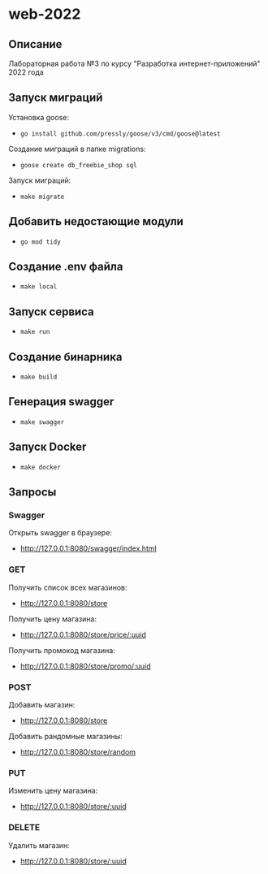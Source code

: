 # web-2022

## Описание
Лабораторная работа №3 по курсу "Разработка интернет-приложений" 2022 года

## Запуск миграций
Установка goose:
- `go install github.com/pressly/goose/v3/cmd/goose@latest`

Создание миграций в папке migrations:
- `goose create db_freebie_shop sql`

Запуск миграций:
- `make migrate`

## Добавить недостающие модули
- `go mod tidy`

## Создание .env файла
- `make local`

## Запуск сервиса
- `make run`

## Создание бинарника
- `make build`

## Генерация swagger
- `make swagger`

## Запуск Docker
- `make docker`

## Запросы
### Swagger
Открыть swagger в браузере:
- http://127.0.0.1:8080/swagger/index.html

### GET
Получить список всех магазинов:
- http://127.0.0.1:8080/store

Получить цену магазина:
- http://127.0.0.1:8080/store/price/:uuid

Получить промокод магазина:
- http://127.0.0.1:8080/store/promo/:uuid

### POST
Добавить магазин:
- http://127.0.0.1:8080/store

Добавить рандомные магазины:
- http://127.0.0.1:8080/store/random

### PUT
Изменить цену магазина:
- http://127.0.0.1:8080/store/:uuid

### DELETE
Удалить магазин:
- http://127.0.0.1:8080/store/:uuid





